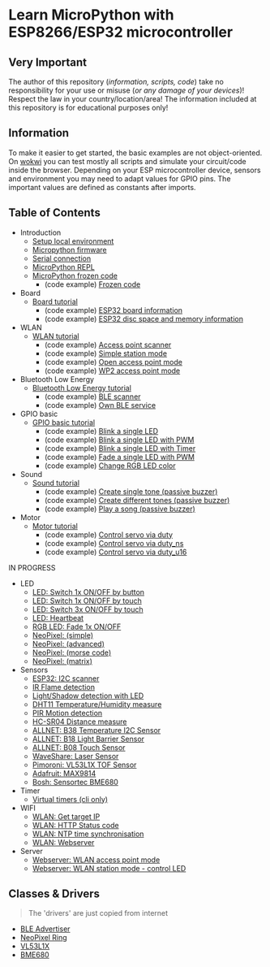 # Learn MicroPython with ESP8266/ESP32 microcontroller

## Very Important

The author of this repository (_information, scripts, code_) take no responsibility for your use or misuse (_or any damage of your devices_)! Respect the law in your country/location/area! The information included at this repository is for educational purposes only!

## Information

To make it easier to get started, the basic examples are not object-oriented. On [wokwi](https://wokwi.com) you can test mostly all scripts and simulate your circuit/code inside the browser. Depending on your ESP microcontroller device, sensors and environment you may need to adapt values for GPIO pins. The important values are defined as constants after imports.

## Table of Contents

- Introduction
  - [Setup local environment](./doc/001_local_environment.md)
  - [Micropython firmware](./doc/002_firmware.md)
  - [Serial connection](./doc/003_serial_connection.md)
  - [MicroPython REPL](./doc/004_python_repl.md)
  - [MicroPython frozen code](./doc/005_frozen_code.md)
    - (code example) [Frozen code](./examples/mpy/example_module.py) 
- Board
  - [Board tutorial](./doc/006_board_tutorials.md)
    - (code example) [ESP32 board information](./examples/board/esp32_information.py)
    - (code example) [ESP32 disc space and memory information](./examples/board/esp32_memory.py)
- WLAN
  - [WLAN tutorial](./doc/007_wlan_tutorials.md)
    - (code example) [Access point scanner](./examples/wlan/ap_scanner.py)
    - (code example) [Simple station mode](./examples/wlan/simple_station.py)
    - (code example) [Open access point mode](./examples/wlan/open_access_point.py)
    - (code example) [WP2 access point mode](./examples/wlan/wp2_access_point.py)
- Bluetooth Low Energy
  - [Bluetooth Low Energy tutorial](./doc/008_bluetooth_tutorials.md)
    - (code example) [BLE scanner](./examples/ble/ble_scanner.py)
    - (code example) [Own BLE service](./examples/ble/ble_service.py)
- GPIO basic
  - [GPIO basic tutorial](./doc/009_gpio_basic_tutorials.md)
    - (code example) [Blink a single LED](./examples/gpio_basic/blink_single_led_high_low.py)
    - (code example) [Blink a single LED with PWM](./examples/gpio_basic/blink_single_led_high_low_pwm.py)
    - (code example) [Blink a single LED with Timer](./examples/gpio_basic/blink_single_led_high_low_timer.py)
    - (code example) [Fade a single LED with PWM](./examples/gpio_basic/fade_single_led_high_low.py)
    - (code example) [Change RGB LED color](./examples/gpio_basic/change_rgb_led_color_high_low.py)
- Sound
  - [Sound tutorial](./doc/010_sound_tutorials.md)
    - (code example) [Create single tone (passive buzzer)](./examples/sound/passive_buzzer_simple.py)
    - (code example) [Create different tones (passive buzzer)](./examples/sound/passive_buzzer_tones.py)
    - (code example) [Play a song (passive buzzer)](./examples/sound/passive_buzzer_sound.py)
- Motor
  - [Motor tutorial](./doc/011_motor_tutorials.md)
    - (code example) [Control servo via duty](./examples/motor/servo_duty.py)
    - (code example) [Control servo via duty_ns](./examples/motor/servo_duty_ns.py)
    - (code example) [Control servo via duty_u16](./examples/motor/servo_duty_u16.py)

IN PROGRESS

- LED
  - [LED: Switch 1x ON/OFF by button](./Tutorials/LED/one_single_led_btn.py)
  - [LED: Switch 1x ON/OFF by touch](./Tutorials/LED/one_single_led_touch.py)
  - [LED: Switch 3x ON/OFF by touch](./Tutorials/LED/three_single_led_touch.py)
  - [LED: Heartbeat](./Tutorials/LED/one_single_led_heartbeat.py)
  - [RGB LED: Fade 1x ON/OFF](./Tutorials/LED/one_rgb_led_fade.py)
  - [NeoPixel: (simple)](./Tutorials/LED/neopixel_simple.py)
  - [NeoPixel: (advanced)](./Tutorials/LED/neopixel_advanced.py)
  - [NeoPixel: (morse code)](./Tutorials/LED/neopixel_morse.py)
  - [NeoPixel: (matrix)](./Tutorials/LED/neopixel_matrix.py)
- Sensors
  - [ESP32: I2C scanner](./Tutorials/BOARD/i2c_scan.py)
  - [IR Flame detection](./Tutorials/SENSORS/ir_flame_detection.py)
  - [Light/Shadow detection with LED](./Tutorials/SENSORS/shadow_detection.py)
  - [DHT11 Temperature/Humidity measure](./Tutorials/SENSORS/dht11.py)
  - [PIR Motion detection](./Tutorials/SENSORS/pir.py)
  - [HC-SR04 Distance measure](./Tutorials/SENSORS/hcsr04.py)
  - [ALLNET: B38 Temperature I2C Sensor](./Tutorials/SENSORS/allnet_B38_temperature.py)
  - [ALLNET: B18 Light Barrier Sensor](./Tutorials/SENSORS/allnet_B18_light_barrier.py)
  - [ALLNET: B08 Touch Sensor](./Tutorials/SENSORS/allnet_B08_touch.py)
  - [WaveShare: Laser Sensor](./Tutorials/SENSORS/LaserSensor10929.py)
  - [Pimoroni: VL53L1X TOF Sensor](./Tutorials/SENSORS/pimoroni_vl53l1x.py)
  - [Adafruit: MAX9814](./Tutorials/SENSORS/max9814.py)
  - [Bosh: Sensortec BME680](./Tutorials/SENSORS/bosch_sensortec_bme680.py)
- Timer
  - [Virtual timers (cli only)](./Tutorials/TIMER/timer_cli.py)
- WIFI
  - [WLAN: Get target IP](./Tutorials/WiFi/wlan_get_target_ip.py)
  - [WLAN: HTTP Status code](./Tutorials/WiFi/wlan_get_http_status.py)
  - [WLAN: NTP time synchronisation](./Tutorials/WiFi/wlan_ntp_time.py)
  - [WLAN: Webserver](./Tutorials/WiFi/wlan_webserver_station_mode.py)
- Server
  - [Webserver: WLAN access point mode](./Tutorials/SERVER/ap_time_info.py)
  - [Webserver: WLAN station mode - control LED](./Tutorials/SERVER/fade_led_on_off.py)

## Classes & Drivers

> The 'drivers' are just copied from internet

- [BLE Advertiser](./classes/ble_advertiser.py)
- [NeoPixel Ring](./classes/neopixelring.py)
- [VL53L1X](./driver/vl53l1x.py)
- [BME680](./driver/bme680.py)
